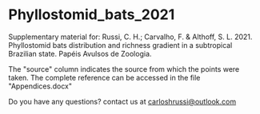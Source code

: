 # Phyllostomid_bats_2021
Supplementary material for: Russi, C. H.; Carvalho, F. & Althoff, S. L. 2021. Phyllostomid bats distribution and richness gradient in a subtropical Brazilian state. Papéis Avulsos de Zoologia.

The "source" column indicates the source from which the points were taken. The complete reference can be accessed in the file "Appendices.docx"

Do you have any questions? contact us at carloshrussi@outlook.com

